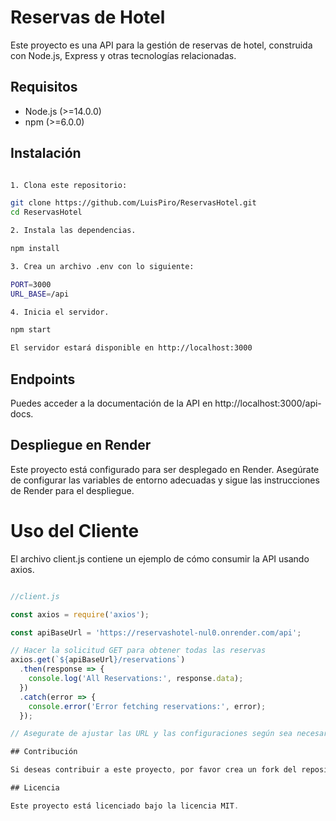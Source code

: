 # Reservas de Hotel

Este proyecto es una API para la gestión de reservas de hotel, construida con Node.js, Express y otras tecnologías relacionadas.

## Requisitos

- Node.js (>=14.0.0)
- npm (>=6.0.0)

## Instalación

```bash

1. Clona este repositorio:

git clone https://github.com/LuisPiro/ReservasHotel.git
cd ReservasHotel

2. Instala las dependencias.

npm install

3. Crea un archivo .env con lo siguiente:

PORT=3000
URL_BASE=/api

4. Inicia el servidor.

npm start

El servidor estará disponible en http://localhost:3000

```

## Endpoints

Puedes acceder a la documentación de la API en http://localhost:3000/api-docs.

## Despliegue en Render

Este proyecto está configurado para ser desplegado en Render. Asegúrate de configurar las variables de entorno adecuadas y sigue las instrucciones de Render para el despliegue.

# Uso del Cliente

El archivo client.js contiene un ejemplo de cómo consumir la API usando axios.

```javaScript

//client.js

const axios = require('axios');

const apiBaseUrl = 'https://reservashotel-nul0.onrender.com/api';

// Hacer la solicitud GET para obtener todas las reservas
axios.get(`${apiBaseUrl}/reservations`)
  .then(response => {
    console.log('All Reservations:', response.data);
  })
  .catch(error => {
    console.error('Error fetching reservations:', error);
  });

// Asegurate de ajustar las URL y las configuraciones según sea necesario para tu entorno específico.

## Contribución

Si deseas contribuir a este proyecto, por favor crea un fork del repositorio y envía un pull request con tus cambios.

## Licencia

Este proyecto está licenciado bajo la licencia MIT.